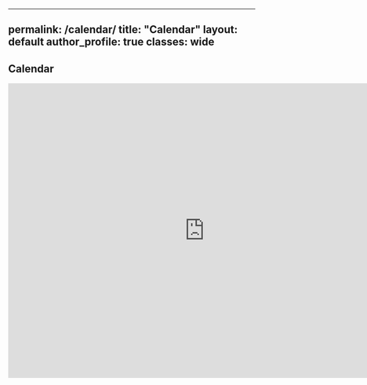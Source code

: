 
---
permalink: /calendar/
title: "Calendar"
layout: default
author_profile: true
classes: wide
---

## Calendar

<iframe src="https://calendar.google.com/calendar/embed?src=c_c6f25c5abc2708105f4edcf2f2309e4f02832003a9604073657ad9a667a8fee3%40group.calendar.google.com&ctz=America%2FChicago" style="border: 0" width="800" height="600" frameborder="0" scrolling="no"></iframe>

